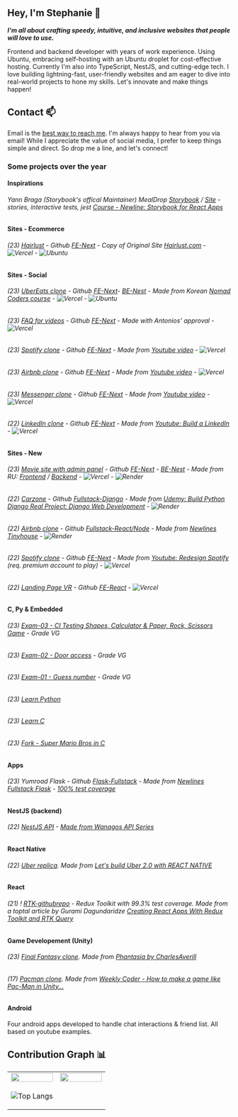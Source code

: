 ## Hey,  I'm Stephanie 👋
***I'm all about crafting speedy, intuitive, and inclusive websites that people will love to use.***

Frontend and backend developer with years of work experience. Using Ubuntu, embracing self-hosting with an Ubuntu droplet for cost-effective hosting. Currently I'm also into TypeScript, NestJS, and cutting-edge tech. I love building lightning-fast, user-friendly websites and am eager to dive into real-world projects to hone my skills.  Let's innovate and make things happen!


## Contact 📫 

Email is the [best way to reach me](mailto:stephaniiehallberg@gmail.com). I'm always happy to hear from you via email! While I appreciate the value of social media, I prefer to keep things simple and direct. So drop me a line, and let's connect!

### Some projects over the year

#### Inspirations

###### Yann Braga  (Storybook's offical Maintainer) MealDrop  [Storybook](https://mealdrop.vercel.app/storybook/) / [Site](https://mealdrop.vercel.app/) - stories, interactive tests, jest [Course - Newline: Storybook for React Apps](https://www.newline.co/courses/storybook-for-react-apps)

#### Sites - Ecommerce

###### (23) [Hairlust](https://next-sites-hairlust.vercel.app/) - Github [FE-Next](https://github.com/stephyswe/hairlust-ecommerce) - Copy of Original Site [Hairlust.com](https://hairlust.com/) - ![Vercel](https://vercelbadge.vercel.app/api/stephyswe/next-ubereats-fe) - ![Ubuntu](https://img.shields.io/badge/Ubuntu-E95420?style=for-the-badge&logo=ubuntu&logoColor=white)

#### Sites - Social 
###### (23) [UberEats clone](https://next-ubereats-fe.vercel.app/client/dining/pickup) - Github [FE-Next](https://github.com/stephyswe/ubereats-fe)- [BE-Nest](https://github.com/stephyswe/ubereats-be) - Made from Korean [Nomad Coders course](https://nomadcoders.co/nuber-eats) - ![Vercel](https://vercelbadge.vercel.app/api/stephyswe/next-ubereats-fe) - ![Ubuntu](https://img.shields.io/badge/Ubuntu-E95420?style=for-the-badge&logo=ubuntu&logoColor=white)
###### (23) [FAQ for videos](https://faq-codewithantonio.vercel.app/) - Github [FE-Next](https://github.com/stephyswe/faq_codewithantonio) - Made with Antonios' approval - ![Vercel](https://vercelbadge.vercel.app/api/stephyswe/faq_codewithantonio)
###### (23) [Spotify clone](https://next-spotify-v1.vercel.app/) -  Github [FE-Next](https://github.com/stephyswe/spotify-v2) - Made from [Youtube video](https://www.youtube.com/watch?v=2aeMRB8LL4o) - ![Vercel](https://vercelbadge.vercel.app/api/stephyswe/spotify-v2)
###### (23) [Airbnb clone](https://next-airbnb-v2-shell.vercel.app/) - Github [FE-Next](https://github.com/stephyswe/next-airbnb-v2-shell) - Made from [Youtube video](https://www.youtube.com/watch?v=c_-b_isI4vg) - ![Vercel](https://vercelbadge.vercel.app/api/stephyswe/next-airbnb-v2-shell)
###### (23) [Messenger clone](https://next-messenger-v1.vercel.app/) - Github [FE-Next](https://github.com/stephyswe/next-messenger-v1) - Made from [Youtube video](https://www.youtube.com/watch?v=PGPGcKBpAk8) - ![Vercel](https://vercelbadge.vercel.app/api/stephyswe/next-messenger-v1)
###### (22) [LinkedIn clone](https://next-linkedin-clone-chi.vercel.app/) - Github [FE-Next](https://github.com/stephyswe/next-linkedin-clone) - Made from [Youtube: Build a LinkedIn](https://www.youtube.com/watch?v=JGhuAJKGRN0) - ![Vercel](https://vercelbadge.vercel.app/api/stephyswe/next-linkedin-clone)

#### Sites - New
###### (23) [Movie site with admin panel](https://next-movie-app-mu.vercel.app) - Github [FE-Next](https://github.com/stephyswe/next-movie-app) - [BE-Nest](https://github.com/stephyswe/nestjs-movie-app-be) - Made from RU: [Frontend](https://htmllessons.ru/int/show/5) / [Backend](https://htmllessons.ru/int/show/4) - ![Vercel](https://vercelbadge.vercel.app/api/stephyswe/next-movie-app) - ![Render](https://img.shields.io/badge/Render-%46E3B7.svg?style=for-the-badge&logo=render&logoColor=white)
###### (22) [Carzone](https://django-carzone.onrender.com/) - Github [Fullstack-Django](https://github.com/stephyswe/carzone) - Made from [Udemy: Build Python Django Real Project: Django Web Development](https://www.udemy.com/course/python-django-real-project-for-freshers-freelancers) - ![Render](https://img.shields.io/badge/Render-%46E3B7.svg?style=for-the-badge&logo=render&logoColor=white)
###### (22) [Airbnb clone](https://airbnb-tinyhouse.onrender.com/) - Github [Fullstack-React/Node](https://github.com/stephyswe/airbnb-clone) - Made from [Newlines Tinyhouse](https://www.newline.co/tinyhouse) - ![Render](https://img.shields.io/badge/Render-%46E3B7.svg?style=for-the-badge&logo=render&logoColor=white)
###### (22) [Spotify clone](https://next-spotify-clone-mocha.vercel.app/) - Github [FE-Next](https://github.com/stephyswe/next-spotify-clone) - Made from [Youtube: Redesign Spotify](https://www.youtube.com/watch?v=5qwpAn8bqCg) (req. premium account to play) - ![Vercel](https://vercelbadge.vercel.app/api/stephyswe/next-spotify-clone)
###### (22) [Landing Page VR](https://starter-vr-react.vercel.app/) - Github [FE-React](https://github.com/stephyswe/starter-vr-react) - ![Vercel](https://vercelbadge.vercel.app/api/stephyswe/starter-vr-react)

#### C, Py & Embedded 
###### (23) [Exam-03 - CI Testing Shapes, Calculator & Paper, Rock, Scissors Game](https://github.com/stephyswe/exam-03-c-ci-inlamning) - Grade VG
###### (23) [Exam-02 - Door access](https://github.com/stephyswe/exam-02-door/tree/vg-file) - Grade VG
###### (23) [Exam-01 - Guess number](https://github.com/stephyswe/exam-01-guess-1-to-100-facts/tree/vg-lowscore) - Grade VG
###### (23) [Learn Python](https://github.com/stephyswe/py-ovning)
###### (23) [Learn C](https://github.com/stephyswe/c-grunder)
###### (23) [Fork - Super Mario Bros in C](https://github.com/stephyswe/Super-Mario-Bros)

#### Apps
###### (23) Yumroad Flask - Github [Flask-Fullstack](https://github.com/stephyswe/flask-yumroad) - Made from [Newlines Fullstack Flask](https://www.newline.co/fullstack-flask) - [100% test coverage](https://stephyswe.github.io/flask-yumroad/)

#### NestJS (backend)

###### (22) [NestJS API](https://github.com/stephyswe/nestjs-indiegames) - [Made from Wanagos API Series](https://wanago.io/courses/api-with-nestjs/)

#### React Native
###### (22) [Uber replica](https://github.com/stephyswe/rn-uber-clone). Made from [Let's build Uber 2.0 with REACT NATIVE](https://www.youtube.com/watch?v=bvn_HYpix6s) 

#### React
###### (21) ! [RTK-githubrepo](https://github.com/stephyswe/rtk-gihubrepo) - Redux Toolkit with 99.3% test coverage. Made from a toptal article by Gurami Dagundaridze [Creating React Apps With Redux Toolkit and RTK Query](https://www.toptal.com/react/redux-toolkit-and-rtk-query)

#### Game Developement (Unity)
###### (23) [Final Fantasy clone](https://github.com/stephyswe/unity-ff1). Made from [Phantasia by CharlesAverill](https://github.com/CharlesAverill/Phantasia)
###### (17) [Pacman clone](https://github.com/stephyswe/pacman). Made from [Weekly Coder - How to make a game like Pac-Man in Unity...](https://www.youtube.com/watch?v=tjxKxZsofdk&list=PLiRrp7UEG13a4DmYuNWHSoqLqNukEm9ua)


#### Android
Four android apps developed to handle chat interactions & friend list. All based on youtube examples.

## Contribution Graph 📊
<table width="100%" border="0"> 
  <tr>
    <td width="50%">
      
  <img width="100%" src="https://github-readme-stats.vercel.app/api?username=stephyswe&show_icons=true&theme=dracula" />

  </td>
  <td width="50%">
      
  <img width="100%" src="https://github-readme-streak-stats.herokuapp.com/?user=stephyswe&theme=dracula" />

  </td>
  </tr>
  <tr>
  <td width="50%">

![Top Langs](https://github-readme-stats.vercel.app/api/top-langs/?username=stephyswe&layout=compact&theme=dracula)
  </td>
  </tr>
  </table>
